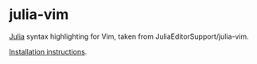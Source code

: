 # julia-vim

[Julia] syntax highlighting for Vim, taken from JuliaEditorSupport/julia-vim.

[Installation instructions].

[Julia]: http://julialang.org/
[Installation instructions]: INSTALL.md
